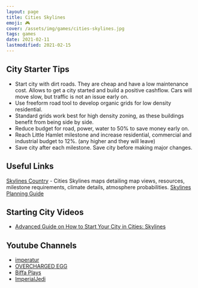 ```yaml
---
layout: page
title: Cities Skylines
emoji: 🎮
cover: /assets/img/games/cities-skylines.jpg
tags: games
date: 2021-02-11
lastmodified: 2021-02-15
---
```


## City Starter Tips
- Start city with dirt roads. They are cheap and have a low maintenance cost. Allows to get a city started and build a positive cashflow. Cars will move slow, but traffic is not an issue early on.
- Use freeform road tool to develop organic grids for low density residential.
- Standard grids work best for high density zoning, as these buildings benefit from being side by side.
- Reduce budget for road, power, water to 50% to save money early on.
- Reach Little Hamlet milestone and increase residential, commercial and industrial budget to 12%. (any higher and they will leave)
- Save city after each milestone. Save city before making major changes.

## Useful Links
[Skylines Country](https://skylines.country/) - Cities Skylines maps detailing map views, resources, milestone requirements, climate details, atmosphere probabilities.
[Skylines Planning Guide](http://www.skylinesplanningguide.com/)

## Starting City Videos
- [Advanced Guide on How to Start Your City in Cities: Skylines](https://www.youtube.com/watch?v=FvwP1t66LWw)

## Youtube Channels
- [imperatur](https://www.youtube.com/channel/UCV4Zy3ah4PVaYrr73GZbRcA)
- [OVERCHARGED EGG](https://www.youtube.com/channel/UC6Cvfy8FWVSSSV8RAG8G_cw)
- [Biffa Plays](https://www.youtube.com/channel/UCYzO4HZxgXc2UJQD5bIo8AQ)
- [ImperialJedi](https://www.youtube.com/channel/UCpxQFI0YWBLnBUVVsfi5ePw)